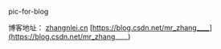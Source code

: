 pic-for-blog

博客地址：
[zhangnlei.cn](zhangnlei.cn)
[https://blog.csdn.net/mr_zhang____](https://blog.csdn.net/mr_zhang____)
